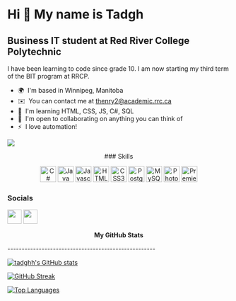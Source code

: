 Hi 👋 My name is Tadgh
============================

Business IT student at Red River College Polytechnic
----------------------------------------------------

I have been learning to code since grade 10. I am now starting my third term of the BIT program at RRCP.

*   🌍  I'm based in Winnipeg, Manitoba
*   ✉️  You can contact me at [thenry2@academic.rrc.ca](mailto:thenry2@academic.rrc.ca)
*   🧠  I'm learning HTML, CSS, JS, C#, SQL
*   🤝  I'm open to collaborating on anything you can think of
*   ⚡  I love automation!

<a href="https://www.github.com/tadghh" target="_blank" rel="noreferrer"><img
                  src="https://img.shields.io/github/followers/tadghh?logo=github&style=for-the-badge&color=0891b2&labelColor=1c1917" /></a>
<p align=center>
  ### Skills
</p>


<p align="center">
                                <a href="https://docs.microsoft.com/en-us/dotnet/csharp/" target="_blank" rel="noreferrer"><img src="https://raw.githubusercontent.com/danielcranney/readme-generator/main/public/icons/skills/csharp-colored.svg" width="36" height="36" alt="C#" /></a>
                                <a href="https://www.oracle.com/java/" target="_blank" rel="noreferrer"><img src="https://raw.githubusercontent.com/danielcranney/readme-generator/main/public/icons/skills/java-colored.svg" width="36" height="36" alt="Java" /></a>
                                <a href="https://developer.mozilla.org/en-US/docs/Web/JavaScript" target="_blank" rel="noreferrer"><img src="https://raw.githubusercontent.com/danielcranney/readme-generator/main/public/icons/skills/javascript-colored.svg" width="36" height="36" alt="Javascript" /></a>
                                <a href="https://developer.mozilla.org/en-US/docs/Glossary/HTML5" target="_blank" rel="noreferrer"><img src="https://raw.githubusercontent.com/danielcranney/readme-generator/main/public/icons/skills/html5-colored.svg" width="36" height="36" alt="HTML5" /></a>
                                <a href="https://www.w3.org/TR/CSS/#css" target="_blank" rel="noreferrer"><img src="https://raw.githubusercontent.com/danielcranney/readme-generator/main/public/icons/skills/css3-colored.svg" width="36" height="36" alt="CSS3" /></a>
                                <a href="https://www.postgresql.org/" target="_blank" rel="noreferrer"><img src="https://raw.githubusercontent.com/danielcranney/readme-generator/main/public/icons/skills/postgresql-colored.svg" width="36" height="36" alt="PostgreSQL" /></a>
                                <a href="https://www.mysql.com/" target="_blank" rel="noreferrer"><img src="https://raw.githubusercontent.com/danielcranney/readme-generator/main/public/icons/skills/mysql-colored.svg" width="36" height="36" alt="MySQL" /></a>
                                <a href="https://www.adobe.com/uk/products/photoshop.html" target="_blank" rel="noreferrer"><img src="https://raw.githubusercontent.com/danielcranney/readme-generator/main/public/icons/skills/photoshop-colored-dark.svg" width="36" height="36" alt="Photoshop" /></a>
                                <a href="https://www.adobe.com/uk/products/premiere.html" target="_blank" rel="noreferrer"><img src="https://raw.githubusercontent.com/danielcranney/readme-generator/main/public/icons/skills/premierepro-colored-dark.svg" width="36" height="36" alt="Premiere Pro" /></a>
                    </p>
                    
### Socials

<p align="left"> <a href="https://www.github.com/tadghh" target="_blank" rel="noreferrer"><img src="https://raw.githubusercontent.com/danielcranney/readme-generator/main/public/icons/socials/github-dark.svg" width="32" height="32" /></a> <a href="https://www.linkedin.com/in/tadghh" target="_blank" rel="noreferrer"><img src="https://raw.githubusercontent.com/danielcranney/readme-generator/main/public/icons/socials/linkedin.svg" width="32" height="32" /></a></p>

<p align="center">
  <b>My GitHub Stats</b>
</p>
----------------------------------------------------

<a href="http://www.github.com/tadghh"><img src="https://github-readme-stats.vercel.app/api?username=tadghh&show_icons=true&hide=&count_private=true&title_color=0891b2&text_color=ffffff&icon_color=0891b2&bg_color=1c1917&hide_border=true&show_icons=true" alt="tadghh's GitHub stats" /></a>

[![GitHub Streak](https://github-readme-streak-stats.herokuapp.com?user=tadghh&theme=vision-friendly-dark&hide_border=true&date_format=M%20j%5B%2C%20Y%5D)](https://git.io/streak-stats)

<a href="https://github.com/tadghh" align="left"><img src="https://github-readme-stats.vercel.app/api/top-langs/?username=tadghh&langs_count=10&title_color=0891b2&text_color=ffffff&icon_color=0891b2&bg_color=1c1917&hide_border=true&locale=en&custom_title=Top%20%Languages" alt="Top Languages" /></a>
